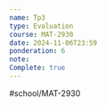 ```yaml
---
name: Tp3
type: Evaluation
course: MAT-2930
date: 2024-11-06T23:59
ponderation: 6
note:
Complete: true
---
```

#school/MAT-2930 
